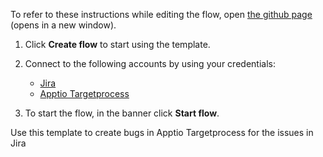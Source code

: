 To refer to these instructions while editing the flow, open [the github page](https://github.com/ot4i/app-connect-templates/blob/master/resources/markdown/Create%20bugs%20in%20Apptio%20Targetprocess%20for%20the%20issues%20in%20Jira_instructions.md) (opens in a new window).

1. Click **Create flow** to start using the template.
2. Connect to the following accounts by using your credentials:
   - [Jira](https://www.ibm.com/docs/en/app-connect/containers_cd?topic=apps-jira)
   - [Apptio Targetprocess](https://www.ibm.com/docs/en/app-connect/containers_cd?topic=apps-apptio-targetprocess)
   
3. To start the flow, in the banner click **Start flow**.

Use this template to create bugs in Apptio Targetprocess for the issues in Jira
